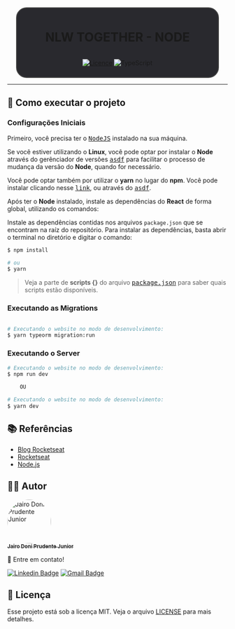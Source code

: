 <div 
  align="center"
  style="
    background: #29292e;
    border-radius: 1.5rem;
    display: flex;
    alight-itens:center;
    justify-content: center;
    flex-direction: column;
    padding: 10px 60px;
    margin: 10px 20px;
    border: 2px solid #444444;
  ">
  
  <h1 align="center">
      NLW TOGETHER - NODE
  </h1>
  
  
  
  [![Licence](https://img.shields.io/badge/license-MIT-green?style=for-the-badge)](LICENSE.md)  <img alt="TypeScript" src="https://img.shields.io/badge/typescript-%23007ACC.svg?&style=for-the-badge&logo=typescript&logoColor=white"/> 
  
  
  <!-- ![GitHub][repository_license_badge] ![React_Badge][web_react_badge] ![Types][typescript_shields] ![Next][next_shields] -->
  
</div>

---

## **🚀 Como executar o projeto**

### Configurações Iniciais

Primeiro, você precisa ter o <kbd>[NodeJS](https://nodejs.org/en/download/)</kbd> instalado na sua máquina.

Se você estiver utilizando o **Linux**, você pode optar por instalar o **Node** através do gerênciador de versões <kbd>[asdf]</kbd> para facilitar o processo de mudança da versão do **Node**, quando for necessário.

Você pode optar também por utilizar o **yarn** no lugar do **npm**. Você pode instalar clicando nesse <kbd>[link][yarn]</kbd>, ou através do <kbd>[asdf]</kbd>.

Após ter o **Node** instalado, instale as dependências do **React** de forma global, utilizando os comandos:

Instale as dependências contidas nos arquivos `package.json` que se encontram na raíz do repositório. Para instalar as dependências, basta abrir o terminal no diretório e digitar o comando:

```sh
$ npm install

# ou
$ yarn
```

> Veja a parte de **scripts {}** do arquivo <kbd>[package.json](./package.json)</kbd> para saber quais scripts estão disponíveis.

### Executando as Migrations

```sh

# Executando o website no modo de desenvolvimento:
$ yarn typeorm migration:run

```

### Executando o Server

```sh
# Executando o website no modo de desenvolvimento:
$ npm run dev

    OU

# Executando o website no modo de desenvolvimento:
$ yarn dev
```

## **📚 Referências**

- [Blog Rocketseat][rocketseat_blog]
- [Rocketseat][rocketseat_plataforma]
- [Node.js][node]

## **👨‍🚀 Autor**

<a href="https://github.com/jairodoni">
 <img style="border-radius: 50%;" src="https://github.com/jairodoni.png" width="100px;" alt="Jairo Doni Prudente Junior"/>
  <br />
  <sub>
    <b>Jairo Doni Prudente Junior</b>
  </sub>
</a>
<br />

👋 Entre em contato!

[![Linkedin Badge](https://img.shields.io/badge/-LinkedIn-blue?style=for-the-badge&logo=Linkedin&logoColor=white&link=https://www.linkedin.com/in/jairodoni/)](https://www.linkedin.com/in/jairodoni/)
[![Gmail Badge](https://img.shields.io/badge/-Gmail-c14438?style=for-the-badge&logo=Gmail&logoColor=white&link=mailto:jairo.doni97@gmail.com)](mailto:jairo.doni97@gmail.com)

## **📝 Licença**

Esse projeto está sob a licença MIT. Veja o arquivo [LICENSE](LICENSE.md) para mais detalhes.

<!-- Referencias -->

[rocketseat_blog]: https://blog.rocketseat.com.br/
[rocketseat_plataforma]: https://app.rocketseat.com.br/
[rocketseat_site]: https://rocketseat.com.br/

<!-- Badges -->

[repository_license_badge]: https://img.shields.io/github/license/JairoDoni/NLW-1.0
[web_react_badge]: https://img.shields.io/badge/web-react-blue
[typescript_shields]: https://img.shields.io/badge/types-Typescript-blue
[next_shields]: https://img.shields.io/badge/vercel-Next.js-lightgrey

<!-- Techs -->

[react]: https://reactjs.org/
[react_doc]: https://reactjs.org/docs/getting-started.html
[react_doc_ptbr]: https://pt-br.reactjs.org/docs/getting-started.html
[node]: https://nodejs.org/en/
[vscode]: https://code.visualstudio.com/
[next_auth]: https://next-auth.js.org
[stripe]: https://stripe.com/docs
[faunadb]: https://fauna.com
[prismic]: https://prismic.io
[github_oauth]: https://docs.github.com/pt/developers/apps/authorizing-oauth-apps
[next]: https://nextjs.org/
[typescript]: https://www.typescriptlang.org/
[axios]: https://github.com/axios/axios
[asdf]: https://github.com/asdf-vm/asdf
[yarn]: https://classic.yarnpkg.com/en/docs/install/#debian-stable
[stackedit]: https://stackedit.io
[markdown_emoji]: https://gist.github.com/rxaviers/7360908
